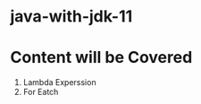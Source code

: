 # java-with-jdk-11
Content will be Covered
===========================

1. Lambda Experssion
2. For Eatch
